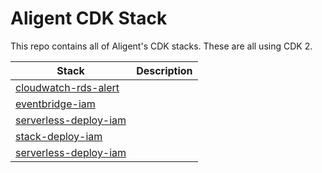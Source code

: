 # Aligent CDK Stack

This repo contains all of Aligent's CDK stacks. These are all using CDK 2.

Stack | Description
-- | --
[cloudwatch-rds-alert](packages/cloudwatch-rds-alert) | 
[eventbridge-iam](eventbridge-packages/eventbridge-iam) |
[serverless-deploy-iam](packages/serverless-deploy-iam) |
[stack-deploy-iam](packages/stack-deploy-iam) |
[serverless-deploy-iam](packages/serverless-deploy-iam) |
